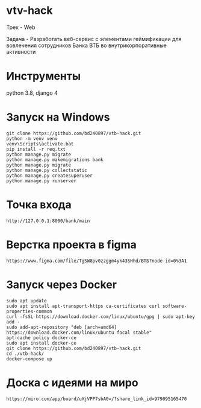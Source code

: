 # vtv-hack

Трек - Web

Задача - Разработать веб-сервис с элементами геймификации для вовлечения сотрудников Банка ВТБ во внутрикорпоративные активности

# Инструменты

python 3.8, django 4

# Запуск на Windows
    git clone https://github.com/bd240897/vtb-hack.git
    python -m venv venv
    venv\Scripts\activate.bat
    pip install -r req.txt
    python manage.py migrate
    python manage.py makemigrations bank
    python manage.py migrate
    python manage.py collectstatic
    python manage.py createsuperuser
    python manage.py runserver
    
# Точка входа
    http://127.0.0.1:8000/bank/main

# Верстка проекта в figma
    https://www.figma.com/file/TgSW8pv0zzggm4yk43SHhd/ВТБ?node-id=0%3A1
# Запуск через Docker
    sudo apt update
    sudo apt install apt-transport-https ca-certificates curl software-properties-common
    curl -fsSL https://download.docker.com/linux/ubuntu/gpg | sudo apt-key add -
    sudo add-apt-repository "deb [arch=amd64] https://download.docker.com/linux/ubuntu focal stable"
    apt-cache policy docker-ce
    sudo apt install docker-ce
    git clone https://github.com/bd240897/vtb-hack.git
    cd ./vtb-hack/
    docker-compose up


# Доска с идеями на миро
    https://miro.com/app/board/uXjVPP7sbA0=/?share_link_id=979095165470